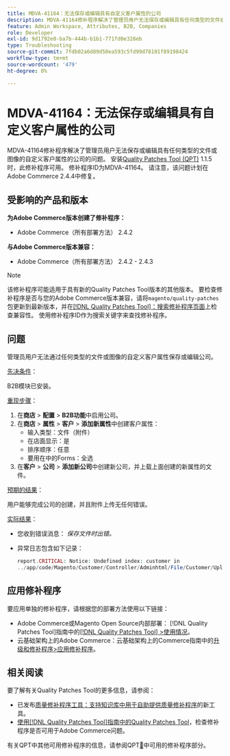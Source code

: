 ```yaml
---
title: MDVA-41164：无法保存或编辑具有自定义客户属性的公司
description: MDVA-41164修补程序解决了管理员用户无法保存或编辑具有任何类型的文件或图像的自定义客户属性的公司的问题。 安装[Quality Patches Tool (QPT)](https://experienceleague.adobe.com/en/docs/commerce-operations/tools/quality-patches-tool/quality-patches-tool-to-self-serve-quality-patches) 1.1.5后，即可使用此修补程序。 修补程序ID为MDVA-41164。 请注意，该问题计划在Adobe Commerce 2.4.4中修复。
feature: Admin Workspace, Attributes, B2B, Companies
role: Developer
exl-id: 9d1792e0-ba7b-444b-b1b1-771fd0e328eb
type: Troubleshooting
source-git-commit: 7fdb02a6d89d50ea593c5fd99d78101f89198424
workflow-type: tm+mt
source-wordcount: '479'
ht-degree: 0%

---
```


# MDVA-41164：无法保存或编辑具有自定义客户属性的公司

MDVA-41164修补程序解决了管理员用户无法保存或编辑具有任何类型的文件或图像的自定义客户属性的公司的问题。 安装[Quality Patches Tool (QPT)](https://experienceleague.adobe.com/en/docs/commerce-operations/tools/quality-patches-tool/quality-patches-tool-to-self-serve-quality-patches) 1.1.5时，此修补程序可用。 修补程序ID为MDVA-41164。 请注意，该问题计划在Adobe Commerce 2.4.4中修复。

## 受影响的产品和版本

**为Adobe Commerce版本创建了修补程序：**

* Adobe Commerce（所有部署方法） 2.4.2

**与Adobe Commerce版本兼容：**

* Adobe Commerce（所有部署方法） 2.4.2 - 2.4.3

>[!NOTE]
>
>该修补程序可能适用于具有新的Quality Patches Tool版本的其他版本。 要检查修补程序是否与您的Adobe Commerce版本兼容，请将`magento/quality-patches`包更新到最新版本，并在[[!DNL Quality Patches Tool]：搜索修补程序页面](https://experienceleague.adobe.com/en/docs/commerce-operations/tools/quality-patches-tool/quality-patches-tool-to-self-serve-quality-patches)上检查兼容性。 使用修补程序ID作为搜索关键字来查找修补程序。

## 问题

管理员用户无法通过任何类型的文件或图像的自定义客户属性保存或编辑公司。

<u>先决条件</u>：

B2B模块已安装。

<u>重现步骤</u>：

1. 在&#x200B;**商店** > **配置** > **B2B功能**&#x200B;中启用公司。
1. 在&#x200B;**商店** > **属性** > **客户** > **添加新属性**&#x200B;中创建客户属性：
   * 输入类型：文件（附件）
   * 在店面显示：是
   * 排序顺序：任意
   * 要用在中的Forms：全选
1. 在&#x200B;**客户** > **公司** > **添加新公司**&#x200B;中创建新公司，并上载上面创建的新属性的文件。

<u>预期的结果</u>：

用户能够完成公司的创建，并且附件上传无任何错误。

<u>实际结果</u>：

* 您收到错误消息： *保存文件时出错。*
* 异常日志包含如下记录：

  ```php
  report.CRITICAL: Notice: Undefined index: customer in
  ../app/code/Magento/Customer/Controller/Adminhtml/File/Customer/Upload.php on line 69
  ```

## 应用修补程序

要应用单独的修补程序，请根据您的部署方法使用以下链接：

* Adobe Commerce或Magento Open Source内部部署： [!DNL Quality Patches Tool]指南中的[[!DNL Quality Patches Tool] >使用情况](/help/tools/quality-patches-tool/usage.md)。
* 云基础架构上的Adobe Commerce：云基础架构上的Commerce指南中的[升级和修补程序>应用修补程序](https://experienceleague.adobe.com/docs/commerce-cloud-service/user-guide/develop/upgrade/apply-patches.html)。

## 相关阅读

要了解有关Quality Patches Tool的更多信息，请参阅：

* 已发布[质量修补程序工具：支持知识库中用于自助提供质量修补程序](https://experienceleague.adobe.com/en/docs/commerce-operations/tools/quality-patches-tool/quality-patches-tool-to-self-serve-quality-patches)的新工具。
* [使用[!DNL Quality Patches Tool]指南中的Quality Patches Tool](/help/tools/quality-patches-tool/patches-available-in-qpt/check-patch-for-magento-issue-with-magento-quality-patches.md)，检查修补程序是否可用于Adobe Commerce问题。

有关QPT中其他可用修补程序的信息，请参阅QPT[&#128279;](https://support.magento.com/hc/en-us/sections/360010506631-Patches-available-in-MQP-tool-)中可用的修补程序部分。
